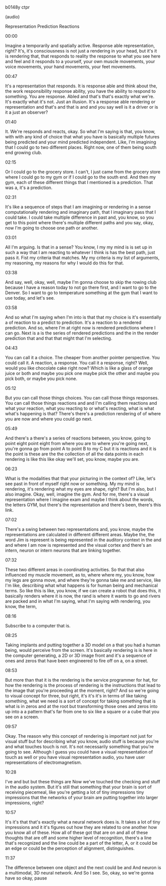 b0148y ctpr

(audio)

Representation Prediction Reactions

00:00

Imagine a temporarily and spatially active. Response able representation, right? It's, it's consciousness is not just a rendering in your head, but it's it is rendering that, that responds to reality the response to what you see here and feel and it responds to a yourself, your own muscle movements, your voice movements, your hand movements, your feet movements.

00:47

It's a representation that responds. It is response able and think about the, the work responsibility response ability, you have the ability to respond to something. You are response. Abled and that's that's exactly what we're. It's exactly what it's not. Just an illusion. It's a response able rendering or representation and that's and that is and and you say well is it a driver or is it a just an observer?

01:40

It. We're responds and reacts, okay. So what I'm saying is that, you know, with with any kind of choice that what you have is basically multiple futures being predicted and your mind predicted independent. Like, I'm imagining that I could go to two different places. Right now, one of them being south end growing club.

02:15

Or I could go to the grocery store. I can't, I just came from the grocery store where I could go to my gym or if I could go to the south end. And then my gym, each of these different things that I mentioned is a prediction. That was a, it's a prediction.

02:31

It's like a sequence of steps that I am imagining or rendering in a sense computationally rendering and imaginary path, that I imaginary pass that I could take. I could take multiple difference in past and, you know, so you get to this point where there's multiple different paths and you say, okay, now I'm going to choose one path or another.

03:01

All I'm arguing. Is that in a sense? You know, I my my mind is is set up in such a way that I am reacting to whatever I think is has the best path, just pass it. Fist my criteria that matches. My my criteria is my list of arguments, my reasoning, my reasons for why I would do this for that.

03:38

And say, well, okay, well, maybe I'm gonna choose to skip the rowing club because I have a reason today to not go there first, and I want to go to the Denver. So I want to go to temperature something at the gym that I want to use today, and let's see.

03:58

And so what I'm saying when I'm into is that that my choice is it's essentially a of reaction to a predict to prediction. It's a reaction to a rendered prediction. And so, where I'm at right now is rendered predictions where I can go. Next is a is the series of rendered predictions and the in the render prediction that and that that might that I'm selecting.

04:43

You can call it a choice. The cheaper from another pointer perspective. You could call it. A reaction, a response. You call it a response, right? Well, would you like chocolate cake right now? Which is like a glass of orange juice or both and maybe you pick one maybe pick the other and maybe you pick both, or maybe you pick none.

05:12

But you can call those things choices. You can call those things responses. You can call those things reactions and and I'm calling them reactions and what your reaction, what you reacting to or what's reacting, what is what what's happening is that? There's there's a prediction rendering of of where you are now and where you could go next.

05:49

And there's a there's a series of reactions between, you know, going to point eight point eight from where you are to where you're going next, you're gonna go from point A to point B to my C but it is reactions and it is the point is these are the the collection of all the data points in each rendering is like this like okay we'll set, you know, maybe you are.

06:23

What is the modalities that that your picturing in the context of? Like, let's see past in front of myself right now or something. My my mind is rendering, it's rendering what my eyes are shape, right? But I'm also, but I also imagine. Okay, well, imagine the gym. And for me, there's a visual representation where I imagine exam and maybe I think about the words, the letters GYM, but there's the representation and there's been, there's this link.

07:02

There's a swing between two representations and, you know, maybe the representations are calculated in different different areas. Maybe the, the word Jim is represent is being represented in the auditory context in the and and where I am now is represented and the visual cortex and there's an intern, neuron or intern neurons that are linking together.

07:32

These two different areas in coordinating activities. So that that also influenced my muscle movement, as to, where where my, you know, how my legs are gonna move, and where they're gonna take me and service, like I'm like, describing what what happens is for human being and mechanical terms. So like this is like, you know, if we can create a robot that does this, it basically renders where it is now, the rand is where it wants to go and rivers are packed and in what I'm saying, what I'm saying with rendering, you know, the term,

08:16

Subscribe to a computer that is.

08:25

Taking implants and putting together a 3D model on a that you had a human being, would perceive from the screen. It's basically rendering is is here in the computer generating, a 2D or 3D image front and it's a sequence of ones and zeros that have been engineered to fire off on a, on a street.

08:53

But more than that it is the rendering is the service programmer for hat, for how the rendering is the process of rendering is the instructions that lead to the image that you're proceeding at the moment, right? And so we're going to visual concept for three, but right, it's it's it's in terms of like taking something, what we need is a sort of concept for taking something that is what is in zeros and at the root but transforming those ones and zeros into up into a a pattern that's far from one to six like a square or a cube that you see on a screen.

09:57

Okay. The reason why this concept of rendering is important not just for visual stuff but for describing what you know, audio stuff is because you're and what touches touch is not. It's not necessarily something that you're going to see. Although I guess you could have a visual representation of touch as well or you have visual representation audio, you have user representations of electromagnetism.

10:28

I've and but but these things are Now we've touched the checking and stuff in the audio system. But it's still that something that your brain is sort of receiving piecemeal, like you're getting a lot of tiny impressions tiny impressions that the networks of your brain are putting together into larger impressions, right?

10:57

It's it's that that's exactly what a neural network does is. It takes a lot of tiny impressions and it it's figures out how they are related to one another how you know all of these. How all of these got that are on and all of these thoughts that are off and some higher level of recognition, there's a line that's recognized and the line could be a part of the letter, A, or it could be an edge or could be the perception of alignment, distinguishes.

11:37

The difference between one object and the next could be and And neuron is a multimodal, 3D neural network. And So I see. So, okay, so we're gonna have so okay, pause
